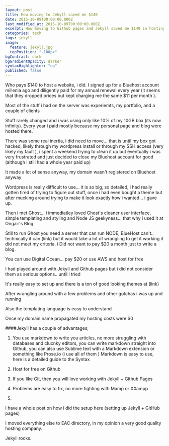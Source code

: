 ```yaml
---
layout: post
title: How moving to Jekyll saved me $140
date: 2015-10-09T00:00:00.000Z
last_modified_at: 2015-10-09T00:00:00.000Z
excerpt: How moving to Github pages and Jekyll saved me $140 in hosting costs.
categories: tech
tags: jekyll
image: 
  feature: jekyll.jpg
  topPosition: "-100px"
bgContrast: dark
bgGradientOpacity: darker
syntaxHighlighter: "no"
published: false
---
```




Who pays $140 to host a website, i did. I signed up for a Bluehost account millenia ago and diligently paid for my annual renewal every year (it seems that they dropped prices but kept charging me the same $11 per month ).

Most of the stuff i had on the server was experiemts, my portfolio, and a couple of clients

Stuff rarely changed and i was using only like 10% of my 10GB box (its now infinity). Every year i paid mostly because my personal page and blog were hosted there.

There was some real inertia, i did need to move... that is until my box got hacked, likely through my wordpress install or through my SSH access (very likely my fault ), i spent a weekend trying to clean it up but eventually i was very frustrated and just decided to close my Bluehost account for good (although i still had a whole year paid up)

It made a lot of sense anyway, my domain wasn't registered on Bluehost anyway

Wordpress is really difficult to use... it is so big, so detailed, i had really gotten tired of trying to figure out stuff, once i had even bought a theme but after mucking around trying to make it look exactly how i wanted... i gave up.

Then i met Ghost... i immediatley loved Ghost's cleaner user interface, simple templating and styling and Node JS geekyness... that why i used it at Ongair's Blog

Still to run Ghost you need a server that can run NODE, BlueHost can't.. technically it can (link) but it would take a lot of wrangling to get it working it did not meet my criteria. i Did not want to pay $20 a month just to write a blog.

You can use Digital Ocean... pay $20 or use AWS and host for free

I had played around with Jekyll and Github pages but i did not consider them as serious options.. until i tried

It's really easy to set up and there is a ton of good looking themes at (link)

After wrangling around with a few problems and other gotchas i was up and running

Also the templating language is easy to understand

Once my domain name propagated my hosting costs were $0

####Jekyll has a couple of advantages;

1. You use markdown to write you articles, no more struggling with databases and clucnky editors, you can write markdown straight into Github, you can also use Sublime text with a Markdown extension or something like Prose.io (i use all of them ) Markdown is easy to use, here is a detailed guide to the Syntax

2. Host for free on Github

3. If you like Git, then you will love working with Jekyll + Github Pages

4. Problems are easy to fix, no more fighting with Mamp or XXampp

5. 

I have a whole post on how i did the setup here (setting up Jekyll + GitHub pages)

I moved everything else to EAC directory, in my opinion a very good quality hosting company.

Jekyll rocks.